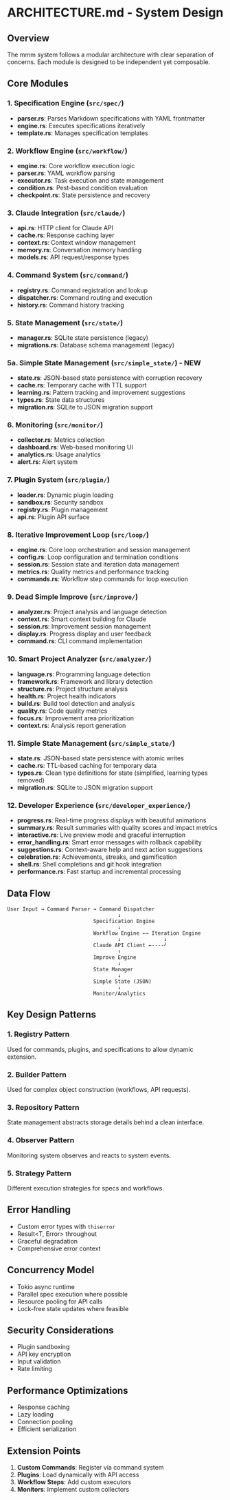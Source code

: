 # ARCHITECTURE.md - System Design

## Overview

The mmm system follows a modular architecture with clear separation of concerns. Each module is designed to be independent yet composable.

## Core Modules

### 1. Specification Engine (`src/spec/`)
- **parser.rs**: Parses Markdown specifications with YAML frontmatter
- **engine.rs**: Executes specifications iteratively
- **template.rs**: Manages specification templates

### 2. Workflow Engine (`src/workflow/`)
- **engine.rs**: Core workflow execution logic
- **parser.rs**: YAML workflow parsing
- **executor.rs**: Task execution and state management
- **condition.rs**: Pest-based condition evaluation
- **checkpoint.rs**: State persistence and recovery

### 3. Claude Integration (`src/claude/`)
- **api.rs**: HTTP client for Claude API
- **cache.rs**: Response caching layer
- **context.rs**: Context window management
- **memory.rs**: Conversation memory handling
- **models.rs**: API request/response types

### 4. Command System (`src/command/`)
- **registry.rs**: Command registration and lookup
- **dispatcher.rs**: Command routing and execution
- **history.rs**: Command history tracking

### 5. State Management (`src/state/`)
- **manager.rs**: SQLite state persistence (legacy)
- **migrations.rs**: Database schema management (legacy)

### 5a. Simple State Management (`src/simple_state/`) - NEW
- **state.rs**: JSON-based state persistence with corruption recovery
- **cache.rs**: Temporary cache with TTL support
- **learning.rs**: Pattern tracking and improvement suggestions
- **types.rs**: State data structures
- **migration.rs**: SQLite to JSON migration support

### 6. Monitoring (`src/monitor/`)
- **collector.rs**: Metrics collection
- **dashboard.rs**: Web-based monitoring UI
- **analytics.rs**: Usage analytics
- **alert.rs**: Alert system

### 7. Plugin System (`src/plugin/`)
- **loader.rs**: Dynamic plugin loading
- **sandbox.rs**: Security sandbox
- **registry.rs**: Plugin management
- **api.rs**: Plugin API surface

### 8. Iterative Improvement Loop (`src/loop/`)
- **engine.rs**: Core loop orchestration and session management
- **config.rs**: Loop configuration and termination conditions
- **session.rs**: Session state and iteration data management
- **metrics.rs**: Quality metrics and performance tracking
- **commands.rs**: Workflow step commands for loop execution

### 9. Dead Simple Improve (`src/improve/`)
- **analyzer.rs**: Project analysis and language detection
- **context.rs**: Smart context building for Claude
- **session.rs**: Improvement session management
- **display.rs**: Progress display and user feedback
- **command.rs**: CLI command implementation

### 10. Smart Project Analyzer (`src/analyzer/`)
- **language.rs**: Programming language detection
- **framework.rs**: Framework and library detection
- **structure.rs**: Project structure analysis
- **health.rs**: Project health indicators
- **build.rs**: Build tool detection and analysis
- **quality.rs**: Code quality metrics
- **focus.rs**: Improvement area prioritization
- **context.rs**: Analysis report generation

### 11. Simple State Management (`src/simple_state/`)
- **state.rs**: JSON-based state persistence with atomic writes
- **cache.rs**: TTL-based caching for temporary data
- **types.rs**: Clean type definitions for state (simplified, learning types removed)
- **migration.rs**: SQLite to JSON migration support

### 12. Developer Experience (`src/developer_experience/`)
- **progress.rs**: Real-time progress displays with beautiful animations
- **summary.rs**: Result summaries with quality scores and impact metrics
- **interactive.rs**: Live preview mode and graceful interruption
- **error_handling.rs**: Smart error messages with rollback capability
- **suggestions.rs**: Context-aware help and next action suggestions
- **celebration.rs**: Achievements, streaks, and gamification
- **shell.rs**: Shell completions and git hook integration
- **performance.rs**: Fast startup and incremental processing

## Data Flow

```
User Input → Command Parser → Command Dispatcher
                                    ↓
                            Specification Engine
                                    ↓
                            Workflow Engine ←→ Iteration Engine
                                    ↓              ↓
                            Claude API Client ←----┘
                                    ↑
                            Improve Engine
                                    ↓
                            State Manager
                                    ↓
                            Simple State (JSON)
                                    ↓
                            Monitor/Analytics
```

## Key Design Patterns

### 1. Registry Pattern
Used for commands, plugins, and specifications to allow dynamic extension.

### 2. Builder Pattern
Used for complex object construction (workflows, API requests).

### 3. Repository Pattern
State management abstracts storage details behind a clean interface.

### 4. Observer Pattern
Monitoring system observes and reacts to system events.

### 5. Strategy Pattern
Different execution strategies for specs and workflows.

## Error Handling

- Custom error types with `thiserror`
- Result<T, Error> throughout
- Graceful degradation
- Comprehensive error context

## Concurrency Model

- Tokio async runtime
- Parallel spec execution where possible
- Resource pooling for API calls
- Lock-free state updates where feasible

## Security Considerations

- Plugin sandboxing
- API key encryption
- Input validation
- Rate limiting

## Performance Optimizations

- Response caching
- Lazy loading
- Connection pooling
- Efficient serialization

## Extension Points

1. **Custom Commands**: Register via command system
2. **Plugins**: Load dynamically with API access
3. **Workflow Steps**: Add custom executors
4. **Monitors**: Implement custom collectors